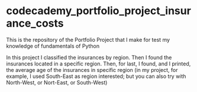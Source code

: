 # codecademy_portfolio_project_insurance_costs
This is the repository of the Portfolio Project that I make for test my knowledge of fundamentals of Python

In this project I classified the insurances by region.
Then I found the insurances located in a specific region.
Then, for last, I found, and I printed, the average age of the insurances in specific region (in my project, for example, I used South-East as region interested; but you can also try with North-West, or Nort-East, or South-West)

